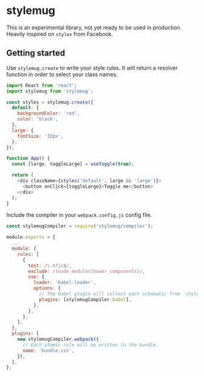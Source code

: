 # stylemug

This is an experimental library, not yet ready to be used in production. Heavily inspired on `stylex` from Facebook.

## Getting started

Use `stylemug.create` to write your style rules. It will return a resolver function in order to select your class names.

```javascript
import React from 'react';
import stylemug from 'stylemug';

const styles = stylemug.create({
  default: {
    backgroundColor: 'red',
    color: 'black',
  },
  large: {
    fontSize: '32px',
  },
});

function App() {
  const [large, toggleLarge] = useToggle(true);

  return (
    <div className={styles('default', large && 'large')}>
      <button onClick={toggleLarge}>Toggle me</button>
    </div>
  );
}
```

Include the compiler in your `webpack.config.js` config file.

```javascript
const stylemugCompiler = require('stylemug/compiler');

module.exports = {
  ...
  module: {
    rules: [
      {
        test: /\.m?js$/,
        exclude: /(node_modules|bower_components)/,
        use: {
          loader: 'babel-loader',
          options: {
            // The babel plugin will collect each schematic from `stylemug.create` and rewrite the schema to a lookup table.
            plugins: [stylemugCompiler.babel],
          },
        },
      },
    ],
  },
  plugins: [
    new stylemugCompiler.webpack({
      // Each atomic rule will be written to the bundle.
      name: 'bundle.css',
    }),
  ],
};
```
